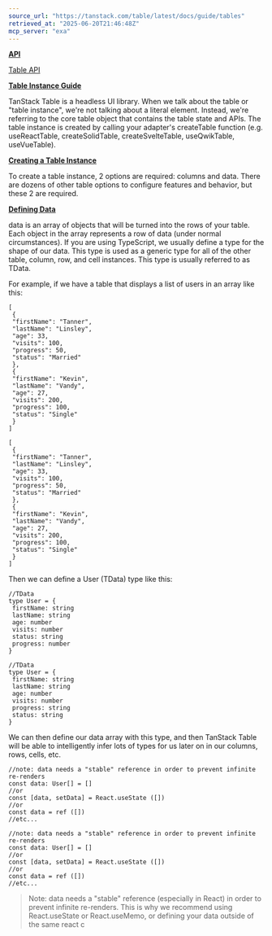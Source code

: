 ```yaml
---
source_url: "https://tanstack.com/table/latest/docs/guide/tables"
retrieved_at: "2025-06-20T21:46:48Z"
mcp_server: "exa"
---
```

[**API**](http://tanstack.com/tanstack.com#api)

[Table API](https://tanstack.com/table/latest/docs/api/core/table)

[**Table Instance Guide**](http://tanstack.com/tanstack.com#table-instance-guide)

TanStack Table is a headless UI library. When we talk about the table or "table instance", we're not talking about a literal element. Instead, we're referring to the core table object that contains the table state and APIs. The table instance is created by calling your adapter's createTable function (e.g. useReactTable, createSolidTable, createSvelteTable, useQwikTable, useVueTable).

[**Creating a Table Instance**](http://tanstack.com/tanstack.com#creating-a-table-instance)

To create a table instance, 2 options are required: columns and data. There are dozens of other table options to configure features and behavior, but these 2 are required.

[**Defining Data**](http://tanstack.com/tanstack.com#defining-data)

data is an array of objects that will be turned into the rows of your table. Each object in the array represents a row of data (under normal circumstances). If you are using TypeScript, we usually define a type for the shape of our data. This type is used as a generic type for all of the other table, column, row, and cell instances. This type is usually referred to as TData.

For example, if we have a table that displays a list of users in an array like this:

```
[
 {
 "firstName": "Tanner",
 "lastName": "Linsley",
 "age": 33,
 "visits": 100,
 "progress": 50,
 "status": "Married"
 },
 {
 "firstName": "Kevin",
 "lastName": "Vandy",
 "age": 27,
 "visits": 200,
 "progress": 100,
 "status": "Single"
 }
]

```

```
[
 {
 "firstName": "Tanner",
 "lastName": "Linsley",
 "age": 33,
 "visits": 100,
 "progress": 50,
 "status": "Married"
 },
 {
 "firstName": "Kevin",
 "lastName": "Vandy",
 "age": 27,
 "visits": 200,
 "progress": 100,
 "status": "Single"
 }
]

```

Then we can define a User (TData) type like this:

```
//TData
type User = {
 firstName: string
 lastName: string
 age: number
 visits: number
 status: string
 progress: number
}

```

```
//TData
type User = {
 firstName: string
 lastName: string
 age: number
 visits: number
 progress: string
 status: string
}

```

We can then define our data array with this type, and then TanStack Table will be able to intelligently infer lots of types for us later on in our columns, rows, cells, etc.

```
//note: data needs a "stable" reference in order to prevent infinite re-renders
const data: User[] = []
//or
const [data, setData] = React.useState ([])
//or
const data = ref ([])
//etc...

```

```
//note: data needs a "stable" reference in order to prevent infinite re-renders
const data: User[] = []
//or
const [data, setData] = React.useState ([])
//or
const data = ref ([])
//etc...

```

> Note: data needs a "stable" reference (especially in React) in order to prevent infinite re-renders. This is why we recommend using React.useState or React.useMemo, or defining your data outside of the same react c